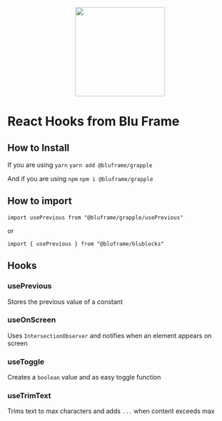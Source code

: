 <p align="center">
  <a href="https://blufra.me">
    <img style="margin: 0 auto" width="200" src="https://snowflakes.blufra.me/sites/blufra.me/img/BluFrameLogo512.png" />
  </a>
</p>

# React Hooks from Blu Frame

## How to Install

If you are using `yarn`
`yarn add @bluframe/grapple`

And if you are using `npm`
`npm i @bluframe/grapple`

## How to import

`import usePrevious from "@bluframe/grapple/usePrevious"`

or

`import { usePrevious } from "@bluframe/blublocks"`

## Hooks

### usePrevious
Stores the previous value of a constant

### useOnScreen
Uses `IntersectionObserver` and notifies when an element appears on screen

### useToggle
Creates a `boolean` value and as easy toggle function

### useTrimText
Trims text to max characters and adds `...` when content exceeds max

